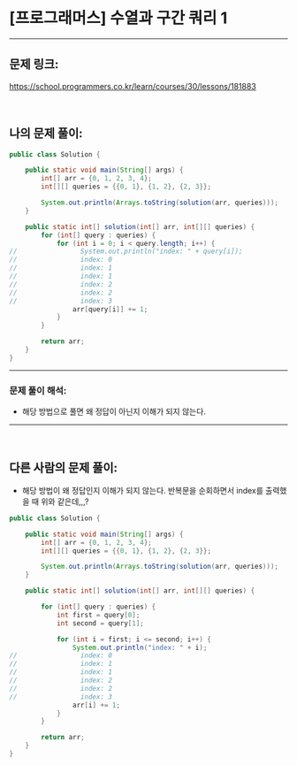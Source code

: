 # [프로그래머스] 수열과 구간 쿼리 1

---

## 문제 링크:

https://school.programmers.co.kr/learn/courses/30/lessons/181883

<br>

## 나의 문제 풀이:

```java
public class Solution {

    public static void main(String[] args) {
        int[] arr = {0, 1, 2, 3, 4};
        int[][] queries = {{0, 1}, {1, 2}, {2, 3}};

        System.out.println(Arrays.toString(solution(arr, queries)));
    }

    public static int[] solution(int[] arr, int[][] queries) {
        for (int[] query : queries) {
            for (int i = 0; i < query.length; i++) {
//                System.out.println("index: " + query[i]);
//                index: 0
//                index: 1
//                index: 1
//                index: 2
//                index: 2
//                index: 3
                arr[query[i]] += 1;
            }
        }

        return arr;
    }
}
```
---

### **문제 풀이 해석:**

- 해당 방법으로 풀면 왜 정답이 아닌지 이해가 되지 않는다.

---

<br>

## 다른 사람의 문제 풀이:

- 해당 방법이 왜 정답인지 이해가 되지 않는다. 반복문을 순회하면서 index를 출력했을 때 위와 같은데,,,?

```java
public class Solution {

    public static void main(String[] args) {
        int[] arr = {0, 1, 2, 3, 4};
        int[][] queries = {{0, 1}, {1, 2}, {2, 3}};

        System.out.println(Arrays.toString(solution(arr, queries)));
    }

    public static int[] solution(int[] arr, int[][] queries) {

        for (int[] query : queries) {
            int first = query[0];
            int second = query[1];

            for (int i = first; i <= second; i++) {
                System.out.println("index: " + i);
//                index: 0
//                index: 1
//                index: 1
//                index: 2
//                index: 2
//                index: 3
                arr[i] += 1;
            }
        }

        return arr;
    }
}
```

